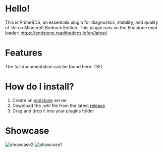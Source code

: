 # Hello!

This is PrimeBDS, an essentials plugin for diagnostics, stability, and quality of life on Minecraft Bedrock Edition.
This plugin runs on the Endstone mod loader: https://endstone.readthedocs.io/en/latest/

# Features
The full documentation can be found here: TBD

# How do I install?
1. Create an [endstone](https://endstone.readthedocs.io/en/latest/) server
2. Download the .whl file from the latest [release](https://github.com/PrimeStrat/primebds/releases)
3. Drag and drop it into your plugins folder

 # Showcase
![showcase2](https://github.com/user-attachments/assets/748bb717-3258-4fa1-868c-fd9662c86fce)
![showcase1](https://github.com/user-attachments/assets/729a0f99-ecfb-4b11-b134-8993cc22817a)
